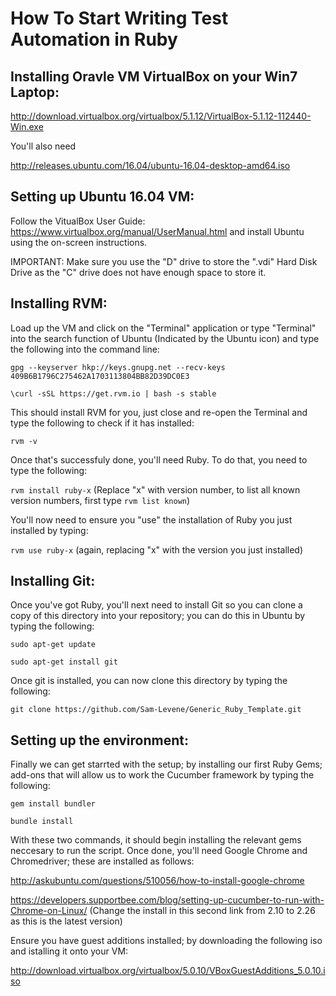 # How To Start Writing Test Automation in Ruby

## Installing Oravle VM VirtualBox on your Win7 Laptop:

http://download.virtualbox.org/virtualbox/5.1.12/VirtualBox-5.1.12-112440-Win.exe

You'll also need

http://releases.ubuntu.com/16.04/ubuntu-16.04-desktop-amd64.iso

## Setting up Ubuntu 16.04 VM:

Follow the VitualBox User Guide: https://www.virtualbox.org/manual/UserManual.html and install Ubuntu using the on-screen instructions.

IMPORTANT: Make sure you use the "D" drive to store the ".vdi" Hard Disk Drive as the "C" drive does not have enough space to store it.

## Installing RVM:

Load up the VM and click on the "Terminal" application or type "Terminal" into the search function of Ubuntu (Indicated by the Ubuntu icon) and type the following into the command line:

`gpg --keyserver hkp://keys.gnupg.net --recv-keys 409B6B1796C275462A1703113804BB82D39DC0E3`

`\curl -sSL https://get.rvm.io | bash -s stable`

This should install RVM for you, just close and re-open the Terminal and type the following to check if it has installed:

`rvm -v`

Once that's successfuly done, you'll need Ruby. To do that, you need to type the following:

`rvm install ruby-x` (Replace "x" with version number, to list all known version numbers, first type `rvm list known`)

You'll now need to ensure you "use" the installation of Ruby you just installed by typing:

`rvm use ruby-x` (again, replacing "x" with the version you just installed)

## Installing Git:

Once you've got Ruby, you'll next need to install Git so you can clone a copy of this directory into your repository; you can do this in Ubuntu by typing the following:

`sudo apt-get update`

`sudo apt-get install git`

Once git is installed, you can now clone this directory by typing the following:

`git clone https://github.com/Sam-Levene/Generic_Ruby_Template.git`

## Setting up the environment:

Finally we can get starrted with the setup; by installing our first Ruby Gems; add-ons that will allow us to work the Cucumber framework by typing the following:

`gem install bundler`

`bundle install`

With these two commands, it should begin installing the relevant gems neccesary to run the script. Once done, you'll need Google Chrome and Chromedriver; these are installed as follows:

http://askubuntu.com/questions/510056/how-to-install-google-chrome

https://developers.supportbee.com/blog/setting-up-cucumber-to-run-with-Chrome-on-Linux/
(Change the install in this second link from 2.10 to 2.26 as this is the latest version)

Ensure you have guest additions installed; by downloading the following iso and istalling it onto your VM:

http://download.virtualbox.org/virtualbox/5.0.10/VBoxGuestAdditions_5.0.10.iso

